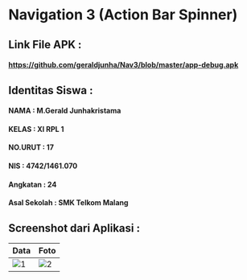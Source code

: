 # Navigation 3 (Action Bar Spinner)
## Link File APK : 
#### https://github.com/geraldjunha/Nav3/blob/master/app-debug.apk
## Identitas Siswa :
#### NAMA : M.Gerald Junhakristama
#### KELAS : XI RPL 1
#### NO.URUT : 17
#### NIS : 4742/1461.070
#### Angkatan : 24
#### Asal Sekolah : SMK Telkom Malang

## Screenshot dari Aplikasi :
Data | Foto
------------ | -------------
![1](https://s17.postimg.org/5utn5jrj3/Screenshot_2017-06-07-09-01-20.png)|![2](https://s13.postimg.org/ssvhblal3/Screenshot_2017-06-07-09-01-27.png)

